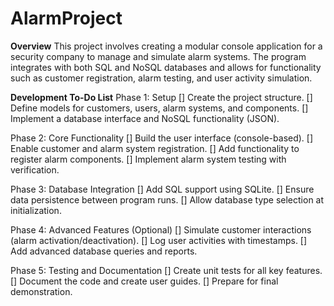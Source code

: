 # AlarmProject

**Overview**
This project involves creating a modular console application for a security company to manage and simulate alarm systems. 
The program integrates with both SQL and NoSQL databases and allows for functionality such as customer registration, alarm testing, and user activity simulation.

**Development To-Do List**
Phase 1: Setup
[] Create the project structure.
[] Define models for customers, users, alarm systems, and components.
[] Implement a database interface and NoSQL functionality (JSON).

Phase 2: Core Functionality
[] Build the user interface (console-based).
[] Enable customer and alarm system registration.
[] Add functionality to register alarm components.
[] Implement alarm system testing with verification.

Phase 3: Database Integration
[] Add SQL support using SQLite.
[] Ensure data persistence between program runs.
[] Allow database type selection at initialization.

Phase 4: Advanced Features (Optional)
[] Simulate customer interactions (alarm activation/deactivation).
[] Log user activities with timestamps.
[] Add advanced database queries and reports.

Phase 5: Testing and Documentation
[] Create unit tests for all key features.
[] Document the code and create user guides.
[] Prepare for final demonstration.
